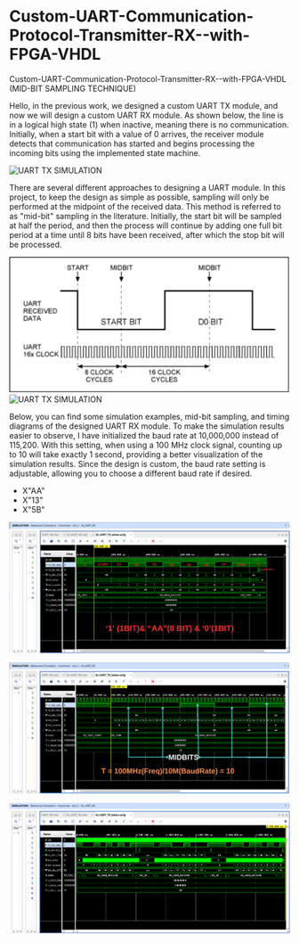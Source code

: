 # Custom-UART-Communication-Protocol-Transmitter-RX--with-FPGA-VHDL
Custom-UART-Communication-Protocol-Transmitter-RX--with-FPGA-VHDL  (MID-BIT SAMPLING TECHNIQUE)


Hello, in the previous work, we designed a custom UART TX module, and now we will design a custom UART RX module.
As shown below, the line is in a logical high state (1) when inactive, meaning there is no communication. Initially, when a start bit with a value of 0 arrives, the receiver module detects that communication has started and begins processing the incoming bits using the implemented state machine.

![UART TX SIMULATION](Sım_Images/UART_TX_protocol.png)

There are several different approaches to designing a UART module. In this project, to keep the design as simple as possible, sampling will only be performed at the midpoint of the received data. This method is referred to as "mid-bit" sampling in the literature. Initially, the start bit will be sampled at half the period, and then the process will continue by adding one full bit period at a time until 8 bits have been received, after which the stop bit will be processed.


![UART TX SIMULATION](sampling_for_midbit.png)
![UART TX SIMULATION](Sım_Images/TEST_rX.png)

Below, you can find some simulation examples, mid-bit sampling, and timing diagrams of the designed UART RX module. To make the simulation results easier to observe, I have initialized the baud rate at 10,000,000 instead of 115,200.
With this setting, when using a 100 MHz clock signal, counting up to 10 will take exactly 1 second, providing a better visualization of the simulation results.
Since the design is custom, the baud rate setting is adjustable, allowing you to choose a different baud rate if desired.

- X"AA"
- X"13"
- X"5B"

![UART TX SIMULATION](/START.png)


![UART TX SIMULATION](START_2.png)


![UART TX SIMULATION](/SIM_3_DONE.png)




